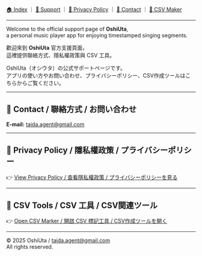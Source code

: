 [🏠 Index](index.md) ｜ [💬 Support](support.md) ｜ [🔐 Privacy Policy](privacy.md) ｜ [📩 Contact](contact.md) ｜ [🧾 CSV Maker](csv-maker.html)

---

Welcome to the official support page of **OshiUta**,  
a personal music player app for enjoying timestamped singing segments.

歡迎來到 **OshiUta** 官方支援頁面，  
這裡提供聯絡方式、隱私權政策與 CSV 工具。

OshiUta（オシウタ）の公式サポートページです。  
アプリの使い方やお問い合わせ、プライバシーポリシー、CSV作成ツールはこちらからご覧ください。

---

## 📩 Contact / 聯絡方式 / お問い合わせ

**E-mail:** [taida.agent@gmail.com](mailto:taida.agent@gmail.com)

---

## 🔐 Privacy Policy / 隱私權政策 / プライバシーポリシー

👉 [View Privacy Policy / 查看隱私權政策 / プライバシーポリシーを見る](privacy.md)

---

## 🧾 CSV Tools / CSV 工具 / CSV関連ツール

👉 [Open CSV Marker / 開啟 CSV 標記工具 / CSV作成ツールを開く](csv-maker.html)

---

© 2025 OshiUta / taida.agent@gmail.com  
All rights reserved.
